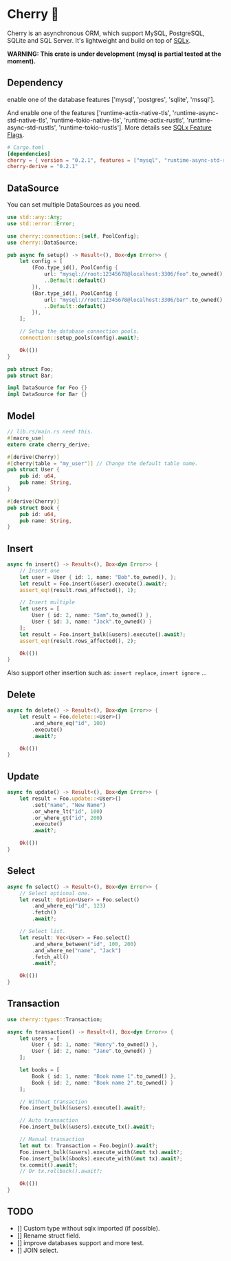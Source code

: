 # Cherry 🍒

Cherry is an asynchronous ORM, which support MySQL, PostgreSQL, SQLite and SQL Server. 
It's lightweight and build on top of [SQLx](https://github.com/launchbadge/sqlx). 

**WARNING: This crate is under development (mysql is partial tested at the moment).**

## Dependency
enable one of the database features ['mysql', 'postgres', 'sqlite', 'mssql'].

And enable one of the features ['runtime-actix-native-tls', 'runtime-async-std-native-tls', 
'runtime-tokio-native-tls', 'runtime-actix-rustls', 'runtime-async-std-rustls', 
'runtime-tokio-rustls']. More details see 
[SQLx Feature Flags](https://github.com/launchbadge/sqlx#cargo-feature-flags).

```toml
# Cargo.toml
[dependencies]
cherry = { version = "0.2.1", features = ["mysql", "runtime-async-std-rustls"] }
cherry-derive = "0.2.1"
```

## DataSource

You can set multiple DataSources as you need.

```rust
use std::any::Any;
use std::error::Error;

use cherry::connection::{self, PoolConfig};
use cherry::DataSource;

pub async fn setup() -> Result<(), Box<dyn Error>> {
    let config = [
        (Foo.type_id(), PoolConfig {
            url: "mysql://root:12345678@localhost:3306/foo".to_owned(),
            ..Default::default()
        }),
        (Bar.type_id(), PoolConfig {
            url: "mysql://root:12345678@localhost:3306/bar".to_owned(),
            ..Default::default()
        }),
    ];

    // Setup the database connection pools.
    connection::setup_pools(config).await?;

    Ok(())
}

pub struct Foo;
pub struct Bar;

impl DataSource for Foo {}
impl DataSource for Bar {}
```

## Model
```rust
// lib.rs/main.rs need this.
#[macro_use]
extern crate cherry_derive;

#[derive(Cherry)]
#[cherry(table = "my_user")] // Change the default table name.
pub struct User {
    pub id: u64,
    pub name: String,
}

#[derive(Cherry)]
pub struct Book {
    pub id: u64,
    pub name: String,
}
```

## Insert
```rust
async fn insert() -> Result<(), Box<dyn Error>> {
    // Insert one
    let user = User { id: 1, name: "Bob".to_owned(), };
    let result = Foo.insert(&user).execute().await?;
    assert_eq!(result.rows_affected(), 1);

    // Insert multiple
    let users = [
        User { id: 2, name: "Sam".to_owned() },
        User { id: 3, name: "Jack".to_owned() }
    ];
    let result = Foo.insert_bulk(&users).execute().await?;
    assert_eq!(result.rows_affected(), 2);

    Ok(())
}
```
Also support other insertion such as: `insert replace`, `insert ignore`  ...

## Delete

```rust
async fn delete() -> Result<(), Box<dyn Error>> {
    let result = Foo.delete::<User>()
        .and_where_eq("id", 100)
        .execute()
        .await?;

    Ok(())
}
```

## Update

```rust
async fn update() -> Result<(), Box<dyn Error>> {
    let result = Foo.update::<User>()
        .set("name", "New Name")
        .or_where_lt("id", 100)
        .or_where_gt("id", 200)
        .execute()
        .await?;

    Ok(())
}
```

## Select
```rust
async fn select() -> Result<(), Box<dyn Error>> {
    // Select optional one.
    let result: Option<User> = Foo.select()
        .and_where_eq("id", 123)
        .fetch()
        .await?;

    // Select list.
    let result: Vec<User> = Foo.select()
        .and_where_between("id", 100, 200)
        .and_where_ne("name", "Jack")
        .fetch_all()
        .await?;

    Ok(())
}
```

## Transaction

```rust
use cherry::types::Transaction;

async fn transaction() -> Result<(), Box<dyn Error>> {
    let users = [
        User { id: 1, name: "Henry".to_owned() },
        User { id: 2, name: "Jane".to_owned() }
    ];

    let books = [
        Book { id: 1, name: "Book name 1".to_owned() },
        Book { id: 2, name: "Book name 2".to_owned() }
    ];

    // Without transaction
    Foo.insert_bulk(&users).execute().await?;

    // Auto transaction
    Foo.insert_bulk(&users).execute_tx().await?;

    // Manual transaction
    let mut tx: Transaction = Foo.begin().await?;
    Foo.insert_bulk(&users).execute_with(&mut tx).await?;
    Foo.insert_bulk(&books).execute_with(&mut tx).await?;
    tx.commit().await?;
    // Or tx.rollback().await?;

    Ok(())
}
```

## TODO
- [] Custom type without sqlx imported (if possible).
- [] Rename struct field.
- [] improve databases support and more test.
- [] JOIN select.